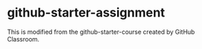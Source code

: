 # github-starter-assignment

This is modified from the github-starter-course created by GitHub Classroom.
